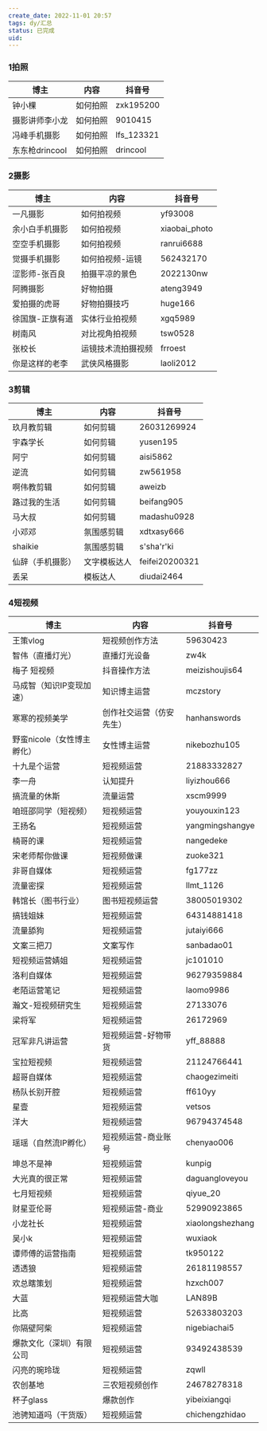 ```yaml
---
create_date: 2022-11-01 20:57
tags: dy/汇总
status: 已完成
uid: 
---
```


### 1拍照

| 博主 | 内容 | 抖音号 |
| --- | --- | --- |
| 钟小棵 | 如何拍照 | zxk195200 |
| 摄影讲师李小龙 | 如何拍照 | 9010415 |
| 冯峰手机摄影 | 如何拍照 | lfs_123321 |
| 东东枪drincool | 如何拍照 | drincool |

### 2摄影

| 博主 | 内容 | 抖音号 |
| --- | --- | --- |
| 一凡摄影 | 如何拍视频 | yf93008 |
| 余小白手机摄影 | 如何拍视频 | xiaobai_photo |
| 空空手机摄影 | 如何拍视频 | ranrui6688 |
| 觉摄手机摄影 | 如何拍视频-运镜 | 562432170 |
| 涩影师-张百良 | 拍摄平凉的景色 | 2022130nw |
| 阿腾摄影 | 好物拍摄 | ateng3949 |
| 爱拍摄的虎哥 | 好物拍摄技巧 | huge166 |
| 徐国旗-正旗有道 | 实体行业拍视频 | xgq5989 |
| 树南风 | 对比视角拍视频 | tsw0528 |
| 张校长 | 运镜技术流拍摄视频 | frroest |
| 你是这样的老李 | 武侠风格摄影 | laoli2012 |

### 3剪辑

| 博主 | 内容 | 抖音号 |
| --- | --- | --- |
| 玖月教剪辑 | 如何剪辑 | 26031269924 |
| 宇森学长 | 如何剪辑 | yusen195 |
| 阿宁 | 如何剪辑 | aisi5862 |
| 逆流 | 如何剪辑 | zw561958 |
| 啊伟教剪辑 | 如何剪辑 | aweizb |
| 路过我的生活 | 如何剪辑 | beifang905 |
| 马大叔 | 如何剪辑 | madashu0928 |
| 小邓邓 | 氛围感剪辑 | xdtxasy666 |
| shaikie | 氛围感剪辑 | s'sha'r'ki |
| 仙辞（手机摄影） | 文字模板达人 | feifei20200321 |
| 丢呆 | 模板达人 | diudai2464 |

### 4短视频

| 博主 | 内容 | 抖音号 |
| --- | --- | --- |
| 王策vlog | 短视频创作方法 | 59630423 |
| 智伟（直播灯光） | 直播灯光设备 | zw4k |
| 梅子 短视频 | 抖音操作方法 | meizishoujis64 |
| 马成智（知识IP变现加速） | 知识博主运营 | mczstory |
| 寒寒的视频美学 | 创作社交运营（仿安先生） | hanhanswords |
| 野蛮nicole（女性博主孵化） | 女性博主运营 | nikebozhu105 |
| 十九是个运营 | 短视频运营 | 21883332827 |
| 李一舟 | 认知提升 | liyizhou666 |
| 搞流量的休斯 | 流量运营 | xscm9999 |
| 咱班邵同学（短视频） | 短视频运营 | youyouxin123 |
| 王扬名 | 短视频运营 | yangmingshangye |
| 楠哥的课 | 短视频运营 | nangedeke |
| 宋老师帮你做课 | 短视频做课 | zuoke321 |
| 非哥自媒体 | 短视频运营 | fg177zz |
| 流量密探 | 短视频运营 | llmt_1126 |
| 韩馆长（图书行业） | 图书短视频运营 | 38005019302 |
| 搞钱姐妹 | 短视频运营 | 64314881418 |
| 流量舔狗 | 短视频运营 | jutaiyi666 |
| 文案三把刀 | 文案写作 | sanbadao01 |
| 短视频运营婧姐 | 短视频运营 | jc101010 |
| 洛利自媒体 | 短视频运营 | 96279359884 |
| 老陌运营笔记 | 短视频运营 | laomo9986 |
| 瀚文-短视频研究生 | 短视频运营 | 27133076 |
| 梁将军 | 短视频运营 | 26172969 |
| 冠军非凡讲运营 | 短视频运营-好物带货 | yff_88888 |
| 宝拉短视频 | 短视频运营 | 21124766441 |
| 超哥自媒体 | 短视频运营 | chaogezimeiti |
| 杨队长别开腔 | 短视频运营 | ff610yy |
| 星壹 | 短视频运营 | vetsos |
| 洋大 | 短视频运营 | 96794374548 |
| 瑶瑶（自然流IP孵化） | 短视频运营-商业账号 | chenyao006 |
| 坤总不是神 | 短视频运营 | kunpig |
| 大光真的很正常 | 短视频运营 | daguangloveyou |
| 七月短视频 | 短视频运营 | qiyue_20 |
| 财星亚伦哥 | 短视频运营-商业 | 52990923865 |
| 小龙社长 | 短视频运营 | xiaolongshezhang |
| 吴小k | 短视频运营 | wuxiaok |
| 谭师傅的运营指南 | 短视频运营 | tk950122 |
| 透透狼 | 短视频运营 | 26181198557 |
| 欢总瞎策划 | 短视频运营 | hzxch007 |
| 大蓝 | 短视频运营大咖 | LAN89B |
| 比高 | 短视频运营 | 52633803203 |
| 你隔壁阿柴 | 短视频运营 | nigebiachai5 |
| 爆款文化（深圳）有限公司 | 短视频运营 | 93492438539 |
| 闪亮的琬玲珑 | 短视频运营 | zqwll |
| 农创基地 | 三农短视频创作 | 24678278318 |
| 杯子glass | 爆款创作 | yibeixiangqi |
| 池骋知道吗（干货版） | 短视频运营 | chichengzhidao |